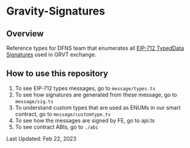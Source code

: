 # Gravity-Signatures

## Overview 

Reference types for DFNS team that enumerates all [EIP-712 TypedData Signatures](https://docs.dfns.co/d/api-docs/wallets/generate-signature-from-wallet/evm-generate-signature#eip712-signature-request-body-1) used in GRVT exchange.


## How to use this repository

1. To see EIP-712 types messages, go to `message/types.ts`
2. To see how signatures are generated from these message, go to `message/sig.ts`
3. To understand custom types that are used as ENUMs in our smart contract, go to `message/customtype.ts`
4. To see how the messages are signed by FE, go to api.ts
5. To see contract ABIs, go to `./abi`

Last Updated: Feb 22, 2023
